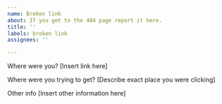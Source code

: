 ```yaml
---
name: Broken link
about: If you get to the 404 page report it here.
title: ''
labels: broken link
assignees: ''

---
```


Where were you?
[Insert link here]

Where were you trying to get?
[Describe exact place you were clicking]

Other info
[Insert other information here]

